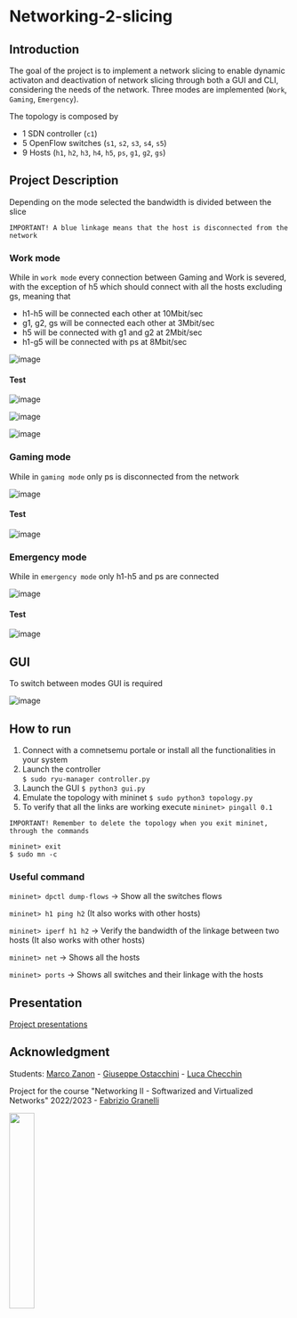 # Networking-2-slicing

## Introduction
The goal of the project is to implement a network slicing to enable dynamic activaton and deactivation of network slicing through both a GUI and CLI, considering the needs of the network. Three modes are implemented (```Work```, ```Gaming```, ```Emergency```).

The topology is composed by
- 1 SDN controller (```c1```)
- 5 OpenFlow switches (```s1```, ```s2```, ```s3```, ```s4```, ```s5```)
- 9 Hosts (```h1```, ```h2```, ```h3```, ```h4```, ```h5```, ```ps```, ```g1```, ```g2```, ```gs```)

## Project Description
Depending on the mode selected the bandwidth is divided between the slice

```IMPORTANT! A blue linkage means that the host is disconnected from the network```

### Work mode
While in ```work mode``` every connection between Gaming and Work is severed, with the exception of h5 which should connect with all the hosts excluding gs, meaning that 
- h1-h5 will be connected each other at 10Mbit/sec
- g1, g2, gs will be connected each other at 3Mbit/sec
- h5 will be connected with g1 and g2 at 2Mbit/sec
- h1-g5 will be connected with ps at 8Mbit/sec

![image](images/Work.png.png)

#### Test

![image](images/pingall_work.png)

![image](images/iper_g1_h5.png.png)

![image](images/iperf%20_h1_p_serv.png)



### Gaming mode
While in ```gaming mode``` only ps is disconnected from the network

![image](images/Gaming.png.png)

#### Test

![image](images/pingall_gaming.png)


### Emergency mode
While in ```emergency mode``` only h1-h5 and ps are connected

![image](images/Emergency.png)

#### Test

![image](images/pingall_emergency.png)

## GUI
To switch between modes GUI is required

![image](images/GUI.png)

## How to run
1. Connect with a comnetsemu portale or install all the functionalities in your system
2. Launch the controller  
```$ sudo ryu-manager controller.py```
3. Launch the GUI
```$ python3 gui.py```
4. Emulate the topology with mininet
```$ sudo python3 topology.py```
5. To verify that all the links are working execute 
```mininet> pingall 0.1```

```IMPORTANT! Remember to delete the topology when you exit mininet, through the commands```

```
mininet> exit
$ sudo mn -c
```

### Useful command 
```mininet> dpctl dump-flows``` -> Show all the switches flows

```mininet> h1 ping h2``` (It also works with other hosts) 

```mininet> iperf h1 h2``` -> Verify the bandwidth of the linkage between two hosts (It also works with other hosts)

```mininet> net``` -> Shows all the hosts

```mininet> ports``` -> Shows all switches and their linkage with the hosts


## Presentation
[Project presentations](https://www.canva.com/design/DAFoYFIvK24/ZPs5t2_PmwqwCJam0pWI1Q/edit?utm_content=DAFoYFIvK24&utm_campaign=designshare&utm_medium=link2&utm_source=sharebutton)

## Acknowledgment
Students: [Marco Zanon](https://github.com/marco-zan) - [Giuseppe Ostacchini](https://github.com/beppeosta) - [Luca Checchin](https://github.com/Kayser9)

Project for the course "Networking II - Softwarized and Virtualized Networks" 2022/2023 - [
Fabrizio Granelli](https://webapps.unitn.it/du/it/Persona/PER0003067/Curriculum)


<img src="https://user-images.githubusercontent.com/101217680/231458391-f247b1ba-2c5b-474d-ad5f-a40939d57d3d.png" width=30% height=30%>
